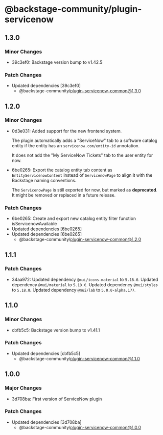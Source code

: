 # @backstage-community/plugin-servicenow

## 1.3.0

### Minor Changes

- 39c3ef0: Backstage version bump to v1.42.5

### Patch Changes

- Updated dependencies [39c3ef0]
  - @backstage-community/plugin-servicenow-common@1.3.0

## 1.2.0

### Minor Changes

- 0d3e031: Added support for the new frontend system.

  The plugin automatically adds a "ServiceNow" tab to a software catalog entity if the entity has an `servicenow.com/entity-id` annotation.

  It does not add the "My ServiceNow Tickets" tab to the user entity for now.

- 6be0265: Export the catalog entity tab content as `EntityServicenowContent` instead of `ServicenowPage` to align it with the Backstage naming conventions.

  The `ServicenowPage` is still exported for now, but marked as **deprecated**. It might be removed or replaced in a future release.

### Patch Changes

- 6be0265: Create and export new catalog entity filter function isServicenowAvailable
- Updated dependencies [6be0265]
- Updated dependencies [6be0265]
  - @backstage-community/plugin-servicenow-common@1.2.0

## 1.1.1

### Patch Changes

- 34aa972: Updated dependency `@mui/icons-material` to `5.18.0`.
  Updated dependency `@mui/material` to `5.18.0`.
  Updated dependency `@mui/styles` to `5.18.0`.
  Updated dependency `@mui/lab` to `5.0.0-alpha.177`.

## 1.1.0

### Minor Changes

- cbfb5c5: Backstage version bump to v1.41.1

### Patch Changes

- Updated dependencies [cbfb5c5]
  - @backstage-community/plugin-servicenow-common@1.1.0

## 1.0.0

### Major Changes

- 3d708ba: First version of ServiceNow plugin

### Patch Changes

- Updated dependencies [3d708ba]
  - @backstage-community/plugin-servicenow-common@1.0.0
